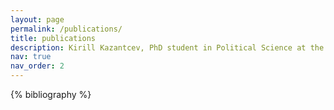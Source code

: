 ```yaml
---
layout: page
permalink: /publications/
title: publications
description: Kirill Kazantcev, PhD student in Political Science at the University of Rochester.
nav: true
nav_order: 2
---
```


<!-- _pages/publications.md -->

<div class="publications">

{% bibliography %}

</div>
